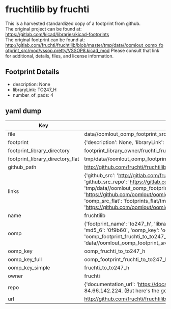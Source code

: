 # fruchtilib by fruchti  
This is a harvested standardized copy of a footprint from github.  
The original project can be found at:  
https://gitlab.com/kicad/libraries/kicad-footprints  
The original footprint can be found at:
http://gitlab.com/fruchti/fruchtilib/blob/master/tmp/data//oomlout_oomp_footprint_src/mod/vssop.pretty/VSSOP8.kicad_mod
Please consult that link for additional, details, files, and license information.  
## Footprint Details
* description: None  
* libraryLink: TO247_H  
* number_of_pads: 4  
## yaml dump  
| Key | Value |  
| --- | --- |  
| file | data//oomlout_oomp_footprint_src/fruchtilib/mod/to.pretty/TO247_H.kicad_mod |  
| footprint | {'description': None, 'libraryLink': 'TO247_H', 'number_of_pads': 4} |  
| footprint_library_directory | footprint_library_owner/fruchti_fruchtilib |  
| footprint_library_directory_flat | tmp/data//oomlout_oomp_footprint_src/footprints_flat/fruchti_to_to247_h/working |  
| github_path | http://github.com/fruchti/fruchtilib/blob/master/tmp/data//oomlout_oomp_footprint_src/mod/to.pretty/TO247_H.kicad_mod |  
| links | {'github_src': 'http://gitlab.com/fruchti/fruchtilib/blob/master/tmp/data//oomlout_oomp_footprint_src/mod/vssop.pretty/VSSOP8.kicad_mod', 'github_src_repo': 'https://gitlab.com/kicad/libraries/kicad-footprints', 'oomp_bot': 'tmp/data//oomlout_oomp_footprint_src/footprints/fruchti_to_to247_h/working', 'oomp_bot_github': 'https://github.com/oomlout/oomlout_oomp_footprint_bot/tree/main/tmp/data//oomlout_oomp_footprint_src/footprints/fruchti_to_to247_h/working', 'oomp_src_flat': 'footprints_flat/tmp/data//oomlout_oomp_footprint_src/footprints_flat/fruchti_to_to247_h/working', 'oomp_src_flat_github': 'https://github.com/oomlout/oomlout_oomp_footprint_src/tree/main/tmp/data//oomlout_oomp_footprint_src/footprints_flat/fruchti_to_to247_h/working'} |  
| name | fruchtilib |  
| oomp | {'footprint_name': 'to247_h', 'library_name': 'to', 'md5': '0f9b6017c618dbfb18a42191a50d30d9', 'md5_10': '0f9b6017c6', 'md5_5': '0f9b6', 'md5_6': '0f9b60', 'oomp_key': 'oomp_fruchti_to_to247_h', 'oomp_key_extra': 'oomp_footprint_fruchti_to_to247_h', 'oomp_key_full': 'oomp_footprint_fruchti_to_to247_h_0f9b60', 'oomp_key_simple': 'fruchti_to_to247_h', 'original_filename': 'data//oomlout_oomp_footprint_src/fruchtilib/mod/to.pretty/TO247_H.kicad_mod', 'owner_name': 'fruchti'} |  
| oomp_key | oomp_fruchti_to_to247_h |  
| oomp_key_full | oomp_footprint_fruchti_to_to247_h |  
| oomp_key_simple | fruchti_to_to247_h |  
| owner | fruchti |  
| repo | {'documentation_url': 'https://docs.github.com/rest/overview/resources-in-the-rest-api#rate-limiting', 'message': "API rate limit exceeded for 84.66.142.224. (But here's the good news: Authenticated requests get a higher rate limit. Check out the documentation for more details.)"} |  
| url | http://github.com/fruchti/fruchtilib |  


